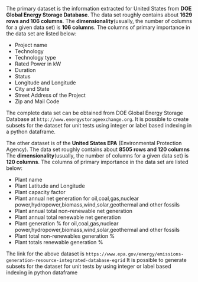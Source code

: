 The primary dataset is the information extracted for United States from **DOE Global Energy Storage Database**.
The data set roughly contains about **1629 rows and 106 columns**.
The **dimensionality**(usually, the number of columns for a given data set) is **106 columns**.
The columns of primary importance in the data set are listed below:


* Project name
* Technology
* Technology type
* Rated Power in kW
* Duration
* Status
* Longitude and Longitude
* City and State
* Street Address of the Project
* Zip and Mail Code

The complete data set can be obtained from DOE Global Energy Storage Database at `http://www.energystorageexchange.org`.
It is possible to create subsets for the dataset for unit tests using integer or label based indexing in a python dataframe.

The other dataset is of the **United States EPA** (Environmental Protection Agency).
The data set roughly contains about **8505 rows and 120 columns**
The **dimensionality**(usually, the number of columns for a given data set) is **120 columns**.
The columns of primary importance in the data set are listed below:

* Plant name
* Plant Latitude and Longitude
* Plant capacity factor
* Plant annual net generation for oil,coal,gas,nuclear power,hydropower,biomass,wind,solar,geothermal
  and other fossils
* Plant annual total non-renewable net generation
* Plant annual total renewable net generation
* Plant generation % for oil,coal,gas,nuclear power,hydropower,biomass,wind,solar,geothermal
  and other fossils
* Plant total non-renewables generation %
* Plant totals renewable generation %

The link for the above dataset is `https://www.epa.gov/energy/emissions-generation-resource-integrated-database-egrid`
It is possible to generate subsets for the dataset for unit tests by using integer or label based indexing in python dataframe
